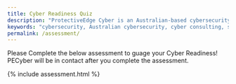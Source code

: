 ```yaml
---
title: Cyber Readiness Quiz
description: "ProtectiveEdge Cyber is an Australian-based cybersecurity consulting firm offering comprehensive services to state and local governments, and SMEs."
keywords: "cybersecurity, Australian cybersecurity, cyber consulting, state government cybersecurity, local government cybersecurity, SME cybersecurity, IRAP, ISM, essential 8, e8, ASD, compliance"
permalink: /assessment/
---
```

Please Complete the below assessment to guage your Cyber Readiness!
PECyber will be in contact after you complete the assessment.

{% include assessment.html %}
